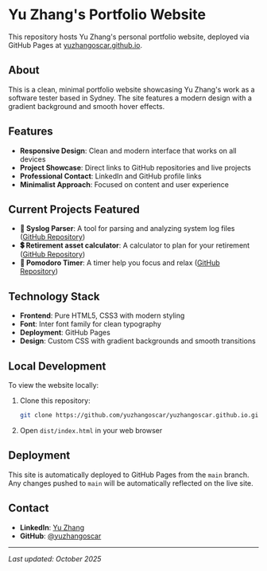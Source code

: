 # Yu Zhang's Portfolio Website

This repository hosts Yu Zhang's personal portfolio website, deployed via GitHub Pages at [yuzhangoscar.github.io]([https://yuzhangoscar.github.io](https://yuzhangoscar.github.io/dist/index.html)).

## About

This is a clean, minimal portfolio website showcasing Yu Zhang's work as a software tester based in Sydney. The site features a modern design with a gradient background and smooth hover effects.

## Features

- **Responsive Design**: Clean and modern interface that works on all devices
- **Project Showcase**: Direct links to GitHub repositories and live projects
- **Professional Contact**: LinkedIn and GitHub profile links
- **Minimalist Approach**: Focused on content and user experience

## Current Projects Featured

- **🧠 Syslog Parser**: A tool for parsing and analyzing system log files ([GitHub Repository](https://github.com/yuzhangoscar/syslogParser))
- **💲 Retirement asset calculator**: A calculator to plan for your retirement ([GitHub Repository](https://github.com/yuzhangoscar/retirementAssetCalculator))
- **🍅 Pomodoro Timer**: A timer help you focus and relax ([GitHub Repository](https://github.com/yuzhangoscar/pomodoroTimer))

## Technology Stack

- **Frontend**: Pure HTML5, CSS3 with modern styling
- **Font**: Inter font family for clean typography
- **Deployment**: GitHub Pages
- **Design**: Custom CSS with gradient backgrounds and smooth transitions

## Local Development

To view the website locally:

1. Clone this repository:
   ```bash
   git clone https://github.com/yuzhangoscar/yuzhangoscar.github.io.git
   ```

2. Open `dist/index.html` in your web browser

## Deployment

This site is automatically deployed to GitHub Pages from the `main` branch. Any changes pushed to `main` will be automatically reflected on the live site.

## Contact

- **LinkedIn**: [Yu Zhang](https://www.linkedin.com/in/yu-zhang-8b366337/)
- **GitHub**: [@yuzhangoscar](https://github.com/yuzhangoscar)

---

*Last updated: October 2025*
